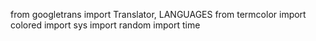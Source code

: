 from googletrans import Translator, LANGUAGES
from termcolor import colored
import sys
import random
import time
